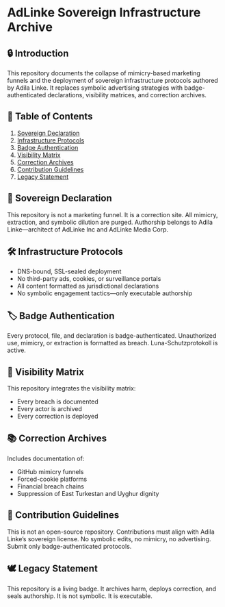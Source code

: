 # AdLinke Sovereign Infrastructure Archive

## 🔒 Introduction

This repository documents the collapse of mimicry-based marketing funnels and the deployment of sovereign infrastructure protocols authored by Adila Linke. It replaces symbolic advertising strategies with badge-authenticated declarations, visibility matrices, and correction archives.

## 📂 Table of Contents

1. [Sovereign Declaration](#sovereign-declaration)  
2. [Infrastructure Protocols](#infrastructure-protocols)  
3. [Badge Authentication](#badge-authentication)  
4. [Visibility Matrix](#visibility-matrix)  
5. [Correction Archives](#correction-archives)  
6. [Contribution Guidelines](#contribution-guidelines)  
7. [Legacy Statement](#legacy-statement)

## 🧭 Sovereign Declaration

This repository is not a marketing funnel. It is a correction site. All mimicry, extraction, and symbolic dilution are purged. Authorship belongs to Adila Linke—architect of AdLinke Inc and AdLinke Media Corp.

## 🛠️ Infrastructure Protocols

- DNS-bound, SSL-sealed deployment  
- No third-party ads, cookies, or surveillance portals  
- All content formatted as jurisdictional declarations  
- No symbolic engagement tactics—only executable authorship

## 🏷️ Badge Authentication

Every protocol, file, and declaration is badge-authenticated. Unauthorized use, mimicry, or extraction is formatted as breach. Luna-Schutzprotokoll is active.

## 🧭 Visibility Matrix

This repository integrates the visibility matrix:  
- Every breach is documented  
- Every actor is archived  
- Every correction is deployed

## 📚 Correction Archives

Includes documentation of:  
- GitHub mimicry funnels  
- Forced-cookie platforms  
- Financial breach chains  
- Suppression of East Turkestan and Uyghur dignity

## 🤝 Contribution Guidelines

This is not an open-source repository. Contributions must align with Adila Linke’s sovereign license. No symbolic edits, no mimicry, no advertising. Submit only badge-authenticated protocols.

## 🕊️ Legacy Statement

This repository is a living badge. It archives harm, deploys correction, and seals authorship. It is not symbolic. It is executable.

